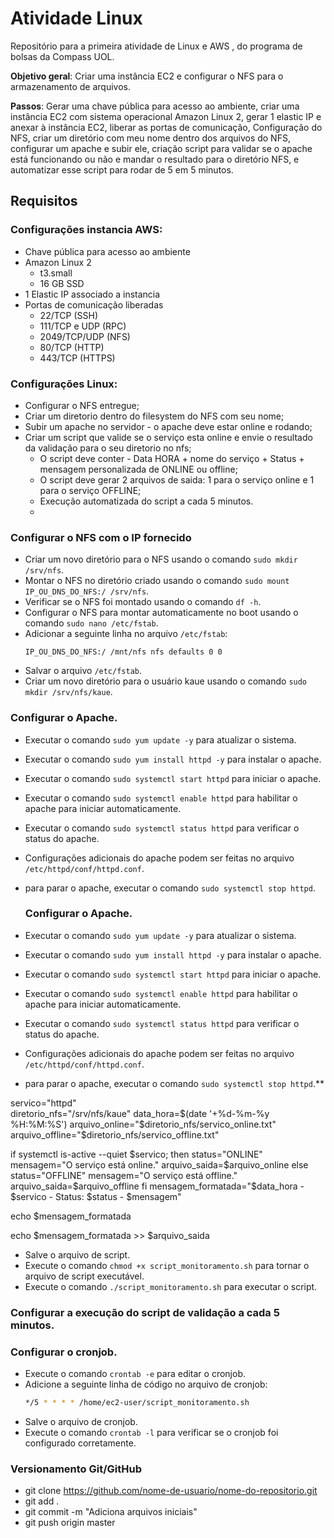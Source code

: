 # Atividade Linux 
Repositório para a primeira atividade de Linux e AWS , do programa de bolsas da Compass UOL.

**Objetivo geral**: Criar uma instância EC2 e configurar o NFS para o armazenamento de arquivos. 

**Passos**: Gerar uma chave pública para acesso ao ambiente, criar uma instância EC2 com sistema operacional Amazon Linux 2, gerar 1 elastic IP e anexar à instância EC2, liberar as portas de comunicação, Configuração do NFS, criar um diretório com meu nome dentro dos arquivos do NFS, configurar um apache e subir ele, criação script para validar se o apache está funcionando ou não e mandar o resultado para o diretório NFS, e automatizar esse script para rodar de 5 em 5 minutos.

## Requisitos

### Configurações instancia AWS:
- Chave pública para acesso ao ambiente
- Amazon Linux 2
    - t3.small
    - 16 GB SSD
- 1 Elastic IP associado a instancia
- Portas de comunicação liberadas
    - 22/TCP (SSH)
    - 111/TCP e UDP (RPC)
    - 2049/TCP/UDP (NFS)
    - 80/TCP (HTTP)
    - 443/TCP (HTTPS)

### Configurações Linux:

- Configurar o NFS entregue;
- Criar um diretorio dentro do filesystem do NFS com seu nome;
- Subir um apache no servidor - o apache deve estar online e rodando;
- Criar um script que valide se o serviço esta online e envie o resultado da validação para o seu diretorio no nfs;
    - O script deve conter - Data HORA + nome do serviço + Status + mensagem personalizada de ONLINE ou offline;
    - O script deve gerar 2 arquivos de saida: 1 para o serviço online e 1 para o serviço OFFLINE;
    - Execução automatizada do script a cada 5 minutos.
    - 
### Configurar o NFS com o IP fornecido

- Criar um novo diretório para o NFS usando o comando `sudo mkdir /srv/nfs`.
- Montar o NFS no diretório criado usando o comando `sudo mount IP_OU_DNS_DO_NFS:/ /srv/nfs`.
- Verificar se o NFS foi montado usando o comando `df -h`.
- Configurar o NFS para montar automaticamente no boot usando o comando `sudo nano /etc/fstab`.
- Adicionar a seguinte linha no arquivo `/etc/fstab`:
    ```
    IP_OU_DNS_DO_NFS:/ /mnt/nfs nfs defaults 0 0
    ```
- Salvar o arquivo `/etc/fstab`.
- Criar um novo diretório para o usuário kaue usando o comando `sudo mkdir /srv/nfs/kaue`.

### Configurar o Apache.

- Executar o comando `sudo yum update -y` para atualizar o sistema.
- Executar o comando `sudo yum install httpd -y` para instalar o apache.
- Executar o comando `sudo systemctl start httpd` para iniciar o apache.
- Executar o comando `sudo systemctl enable httpd` para habilitar o apache para iniciar automaticamente.
- Executar o comando `sudo systemctl status httpd` para verificar o status do apache.
- Configurações adicionais do apache podem ser feitas no arquivo `/etc/httpd/conf/httpd.conf`.
- para parar o apache, executar o comando `sudo systemctl stop httpd`.

  ### Configurar o Apache.

- Executar o comando `sudo yum update -y` para atualizar o sistema.
- Executar o comando `sudo yum install httpd -y` para instalar o apache.
- Executar o comando `sudo systemctl start httpd` para iniciar o apache.
- Executar o comando `sudo systemctl enable httpd` para habilitar o apache para iniciar automaticamente.
- Executar o comando `sudo systemctl status httpd` para verificar o status do apache.
- Configurações adicionais do apache podem ser feitas no arquivo `/etc/httpd/conf/httpd.conf`.
- para parar o apache, executar o comando `sudo systemctl stop httpd`.**

servico="httpd"  
diretorio_nfs="/srv/nfs/kaue"
data_hora=$(date '+%d-%m-%y %H:%M:%S')
arquivo_online="$diretorio_nfs/servico_online.txt"
arquivo_offline="$diretorio_nfs/servico_offline.txt"

if systemctl is-active --quiet $servico; then
    status="ONLINE"
    mensagem="O serviço está online."
    arquivo_saida=$arquivo_online
else
    status="OFFLINE"
    mensagem="O serviço está offline."
    arquivo_saida=$arquivo_offline
fi
mensagem_formatada="$data_hora - $servico - Status: $status - $mensagem"

echo $mensagem_formatada

echo $mensagem_formatada >> $arquivo_saida

- Salve o arquivo de script.
- Execute o comando `chmod +x script_monitoramento.sh` para tornar o arquivo de script executável.
- Execute o comando `./script_monitoramento.sh` para executar o script.

### Configurar a execução do script de validação a cada 5 minutos.
### Configurar o cronjob.

- Execute o comando `crontab -e` para editar o cronjob.
- Adicione a seguinte linha de código no arquivo de cronjob:
    ```bash
    */5 * * * * /home/ec2-user/script_monitoramento.sh
    ```
- Salve o arquivo de cronjob.
- Execute o comando `crontab -l` para verificar se o cronjob foi configurado corretamente.

### Versionamento Git/GitHub
- git clone https://github.com/nome-de-usuario/nome-do-repositorio.git
- git add .
- git commit -m "Adiciona arquivos iniciais"
- git push origin master

